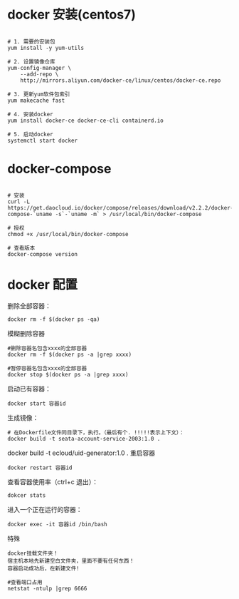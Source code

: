 # docker 安装(centos7)

```shell

# 1. 需要的安装包
yum install -y yum-utils

# 2. 设置镜像仓库
yum-config-manager \
    --add-repo \
    http://mirrors.aliyun.com/docker-ce/linux/centos/docker-ce.repo

# 3. 更新yum软件包索引
yum makecache fast

# 4. 安装docker
yum install docker-ce docker-ce-cli containerd.io

# 5. 启动docker
systemctl start docker
```

# docker-compose

```shell

# 安装
curl -L https://get.daocloud.io/docker/compose/releases/download/v2.2.2/docker-compose-`uname -s`-`uname -m` > /usr/local/bin/docker-compose

# 授权
chmod +x /usr/local/bin/docker-compose

# 查看版本
docker-compose version

```

# docker 配置

删除全部容器：

```shell
docker rm -f $(docker ps -qa)

``` 

模糊删除容器

```shell
#删除容器名包含xxxx的全部容器
docker rm -f $(docker ps -a |grep xxxx)

#暂停容器名包含xxxx的全部容器
docker stop $(docker ps -a |grep xxxx)
```

启动已有容器：

```shell
docker start 容器id

```

生成镜像：

```shell
# 在Dockerfile文件同目录下，执行。（最后有个. !!!!!表示上下文）：
docker build -t seata-account-service-2003:1.0 .
```
docker build -t ecloud/uid-generator:1.0 .
重启容器

```shell
docker restart 容器id
```

查看容器使用率（ctrl+c 退出）：

```shell
dokcer stats
```

进入一个正在运行的容器：

```shell
docker exec -it 容器id /bin/bash

```

特殊
```shell
docker挂载文件夹！
宿主机本地先新建空白文件夹，里面不要有任何东西！
容器启动成功后，在新建文件!
```

```shell
#查看端口占用
netstat -ntulp |grep 6666
```
